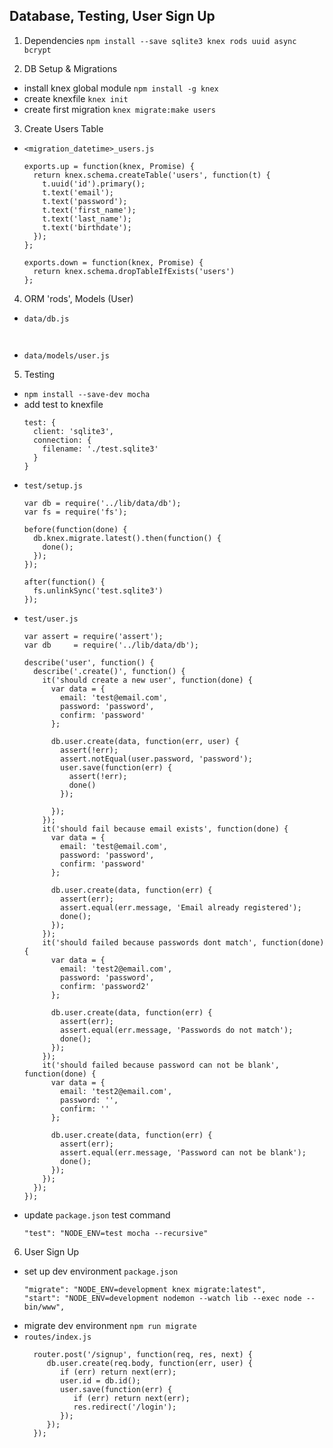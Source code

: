 ## Database, Testing, User Sign Up

1. Dependencies
  `npm install --save sqlite3 knex rods uuid async bcrypt`

2. DB Setup & Migrations
  * install knex global module `npm install -g knex`
  * create knexfile `knex init`
  * create first migration `knex migrate:make users`

3. Create Users Table
  * `<migration_datetime>_users.js`
    ```
    exports.up = function(knex, Promise) {
      return knex.schema.createTable('users', function(t) {
        t.uuid('id').primary();
        t.text('email');
        t.text('password');
        t.text('first_name');
        t.text('last_name');
        t.text('birthdate');
      });
    };
    
    exports.down = function(knex, Promise) {
      return knex.schema.dropTableIfExists('users')
    };
    ```
    
4. ORM 'rods', Models (User)
  * `data/db.js`
    ```
      
    ```
  * `data/models/user.js`

5. Testing
  * `npm install --save-dev mocha`
  * add test to knexfile
    ```
    test: {
      client: 'sqlite3',
      connection: {
        filename: './test.sqlite3'
      }
    }
    ```
  * `test/setup.js`
    ```
    var db = require('../lib/data/db');
    var fs = require('fs');
    
    before(function(done) {
      db.knex.migrate.latest().then(function() {
        done();
      });
    });
    
    after(function() {
      fs.unlinkSync('test.sqlite3')
    });

    ```
  * `test/user.js`
    ```
    var assert = require('assert');
    var db     = require('../lib/data/db');
    
    describe('user', function() {
      describe('.create()', function() {
        it('should create a new user', function(done) {
          var data = {
            email: 'test@email.com',
            password: 'password',
            confirm: 'password'
          };
          
          db.user.create(data, function(err, user) {
            assert(!err);
            assert.notEqual(user.password, 'password');
            user.save(function(err) {
              assert(!err);
              done()
            });
            
          });
        });
        it('should fail because email exists', function(done) {
          var data = {
            email: 'test@email.com',
            password: 'password',
            confirm: 'password'
          };
          
          db.user.create(data, function(err) {
            assert(err);
            assert.equal(err.message, 'Email already registered');
            done();
          });
        });
        it('should failed because passwords dont match', function(done) {
          var data = {
            email: 'test2@email.com',
            password: 'password',
            confirm: 'password2'
          };
          
          db.user.create(data, function(err) {
            assert(err);
            assert.equal(err.message, 'Passwords do not match');
            done();
          });
        });
        it('should failed because password can not be blank', function(done) {
          var data = {
            email: 'test2@email.com',
            password: '',
            confirm: ''
          };
          
          db.user.create(data, function(err) {
            assert(err);
            assert.equal(err.message, 'Password can not be blank');
            done();
          });
        });
      });
    });
    ```
  * update `package.json` test command
    ```
    "test": "NODE_ENV=test mocha --recursive"
    ```

6. User Sign Up
  * set up dev environment `package.json`
    ```
    "migrate": "NODE_ENV=development knex migrate:latest",
    "start": "NODE_ENV=development nodemon --watch lib --exec node -- bin/www",
    ```
  * migrate dev environment `npm run migrate`
  * `routes/index.js`
    ```
      router.post('/signup', function(req, res, next) {
         db.user.create(req.body, function(err, user) {
            if (err) return next(err);
            user.id = db.id();
            user.save(function(err) {
               if (err) return next(err);
               res.redirect('/login');
            });
         });
      });
    ```
